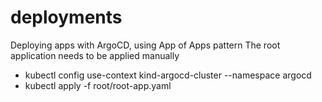 # deployments

Deploying apps with ArgoCD, using App of Apps pattern
The root application needs to be applied manually


* kubectl config use-context kind-argocd-cluster --namespace argocd
* kubectl apply -f root/root-app.yaml